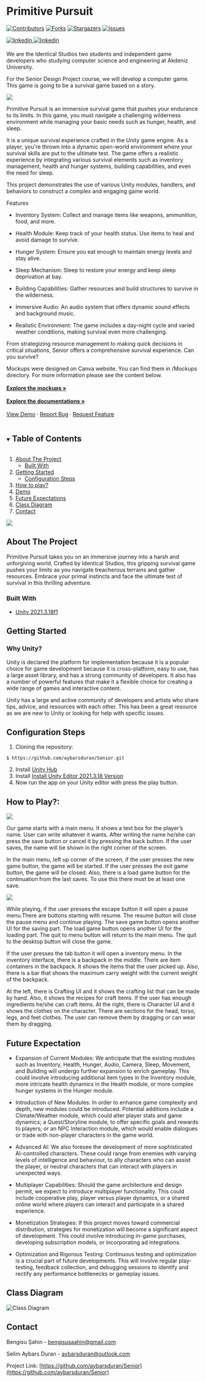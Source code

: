 # Primitive Pursuit


[![Contributors][contributors-shield]][contributors-url]
[![Forks][forks-shield]][forks-url]
[![Stargazers][stars-shield]][stars-url]
[![Issues][issues-shield]][issues-url]
<!--[![MIT License][license-shield]][license-url]-->
<a href="https://www.linkedin.com/in/bengisu-sahin/" target="_blank">
<img src=https://img.shields.io/badge/linkedin-%231E77B5.svg?&style=for-the-badge&logo=linkedin&logoColor=white alt=linkedin style="margin-bottom: 5px;" />
</a>
<a href="https://www.linkedin.com/in/aybarsduran/" target="_blank">
<img src=https://img.shields.io/badge/linkedin-%231E77B5.svg?&style=for-the-badge&logo=linkedin&logoColor=white alt=linkedin style="margin-bottom: 5px;" />
</a>

<p >
  We are the Identical Studios two students and independent game developers who studying computer science and engineering at Akdeniz University.
  
  For the Senior Design Project course, we will develop a computer game. This game is going to be a survival game based on a story. 
</p>
<img src="https://github.com/aybarsduran/Senior/blob/main/Poster%20Presentation/Primitive%20Pursuit.gif"> 

<p>
Primitive Pursuit is an immersive survival game that pushes your endurance to its limits. In this game, you must navigate a challenging wilderness environment while managing your basic needs such as hunger, health, and sleep.
  
It is a unique survival experience crafted in the Unity game engine. As a player, you're thrown into a dynamic open-world environment where your survival skills are put to the ultimate test. The game offers a realistic experience by integrating various survival elements such as inventory management, health and hunger systems, building capabilities, and even the need for sleep.
  
This project demonstrates the use of various Unity modules, handlers, and behaviors to construct a complex and engaging game world.

Features
  
* Inventory System: Collect and manage items like weapons, ammunition, food, and more.
  
* Health Module: Keep track of your health status. Use items to heal and avoid damage to survive.
  
* Hunger System: Ensure you eat enough to maintain energy levels and stay alive.
  
* Sleep Mechanism: Sleep to restore your energy and keep sleep deprivation at bay.
  
* Building Capabilities: Gather resources and build structures to survive in the wilderness.
  
* Immersive Audio: An audio system that offers dynamic sound effects and background music.
  
* Realistic Environment: The game includes a day-night cycle and varied weather conditions, making survival even more challenging.
  
From strategizing resource management to making quick decisions in critical situations, Senior offers a comprehensive survival experience. Can you survive?
  
Mockups were designed on Canva website. You can find them in /Mockups directory. For more information please see the content below.  
    <br />
    <a href="https://github.com/aybarsduran/Senior/tree/main/Mockups"><strong>Explore the mockups »</strong></a>
    <br />
    <br />
    <a href="https://github.com/aybarsduran/Senior/tree/main/Documentation"><strong>Explore the documentations »</strong></a>
    <br />
    <br />
    <a href="">View Demo</a>
    ·
    <a href="https://github.com/aybarsduran/Senior/issues">Report Bug</a>
    ·
    <a href="https://github.com/aybarsduran/Senior/issues">Request Feature</a>
  </p>

<!-- TABLE OF CONTENTS -->
<details open="open">
  <summary><h2 style="display: inline-block">Table of Contents</h2></summary>
  <ol>
    <li>
      <a href="#about-the-project">About The Project</a>
      <ul>
        <li><a href="#built-with">Built With</a></li>
      </ul>
    </li>
    <li>
      <a href="#getting-started">Getting Started</a>
      <ul>
        <li><a href="#configuration-steps">Configuration Steps</a></li>
      </ul>
    </li>
    <li><a href="#how-to-play">How to play?</a></li>
    <li><a href="#demo">Demo</a></li>
    <li><a href="#future-expectation">Future Expectations</a></li>
    <li><a href="#class-diagram">Class Diagram</a></li>
    <li><a href="#contact">Contact</a></li>
  </ol>
</details>


<img src="https://github.com/aybarsduran/Senior/blob/main/Poster%20Presentation/poster.png">

<!-- ABOUT THE PROJECT -->
## About The Project
Primitive Pursuit takes you on an immersive journey into a harsh and unforgiving world. Crafted by Identical Studios, this gripping survival game pushes your limits as you navigate treacherous terrains and gather resources. Embrace your primal instincts and face the ultimate test of survival in this thrilling adventure.

### Built With

* [Unity 2021.3.18f1](https://unity.com/releases/editor/whats-new/2021.3.18)

<!-- GETTING STARTED -->
## Getting Started

### Why Unity?

Unity is declared the platform for implementation because it is a popular choice for game
development because it is cross-platform, easy to use, has a large asset library, and has a strong
community of developers. It also has a number of powerful features that make it a flexible
choice for creating a wide range of games and interactive content. 

Unity has a large and active community of developers and artists who share tips, advice, and resources with each other. This has been a great resource as we are new to Unity or looking for help with specific issues.

## Configuration Steps
1. Cloning the repository:

```
$ https://github.com/aybarsduran/Senior.git
```

2. Install [Unity Hub](https://docs.unity3d.com/2020.1/Documentation/Manual/GettingStartedInstallingHub.html) 
3. Install [Install Unity Editor 2021.3.18 Version](https://unity.com/releases/editor/whats-new/2021.3.18) 
4. Now run the app on your Unity editor with press the play button.

## How to Play?: 
<img src="https://github.com/aybarsduran/Senior/blob/main/Poster%20Presentation/2.png"> 

Our game starts with a main menu. It shows a text box for the player’s name. User can write whatever it wants. After writing the name he/she can press the save button or cancel it by pressing the back button. If the user saves, the name will be shown in the right corner of the screen. 

In the main menu, left up corner of the screen, if the user presses the new game button, the game will be started. If the user presses the exit game button, the game will be closed. Also, there is a load game button for the continuation from the last saves. To use this there must be at least one save.

<img src="https://github.com/aybarsduran/Senior/blob/main/Poster%20Presentation/3.png"> 

While playing, if the user presses the escape button it will open a pause menu.There are buttons starting with resume. The resume button will close the pause menu and continue playing. The save game button opens another UI for the saving part. The load game button opens another UI for the loading part. The quit to menu button will return to the main menu. The quit to the desktop button will close the game.

If the user presses the tab button it will open a inventory menu. In the inventory interface, there is a backpack in the middle. There are item containers in the backpack. It shows the items that the user picked up. Also, there is a bar that shows the maximum carry weight with the current weight of the backpack.

At the left, there is Crafting UI and it shows the crafting list that can be made by hand. Also, it shows the recipes for craft items. If the user has enough ingredients he/she can craft items. At the right, there is Character UI and it shows the clothes on the character. There are sections for the head, torso, legs, and feet clothes. The user can remove them by dragging or can wear them by dragging. 

## Future Expectation

* Expansion of Current Modules:
We anticipate that the existing modules such as Inventory, Health, Hunger, Audio, Camera, Sleep, Movement, and Building will undergo further expansion to enrich gameplay. This could involve introducing additional item types in the Inventory module, more intricate health dynamics in the Health module, or more complex hunger systems in the Hunger module.

* Introduction of New Modules:
In order to enhance game complexity and depth, new modules could be introduced. Potential additions include a Climate/Weather module, which could alter player stats and game dynamics; a Quest/Storyline module, to offer specific goals and rewards to players; or an NPC Interaction module, which would enable dialogues or trade with non-player characters in the game world.

* Advanced AI:
We also foresee the development of more sophisticated AI-controlled characters. These could range from enemies with varying levels of intelligence and behaviour, to ally characters who can assist the player, or neutral characters that can interact with players in unexpected ways.

* Multiplayer Capabilities:
Should the game architecture and design permit, we expect to introduce multiplayer functionality. This could include cooperative play, player versus player dynamics, or a shared online world where players can interact and participate in a shared experience.

* Monetization Strategies:
If this project moves toward commercial distribution, strategies for monetization will become a significant aspect of development. This could involve introducing in-game purchases, developing subscription models, or incorporating ad integrations.

* Optimization and Rigorous Testing:
Continuous testing and optimization is a crucial part of future developments. This will involve regular play-testing, feedback collection, and debugging sessions to identify and rectify any performance bottlenecks or gameplay issues.

<!-- CLASS DIAGRAM -->
## Class Diagram
![Class Diagram](Assets/ClassDiagrams/CharacterClassDiagram.png)

<!-- CONTACT -->
## Contact

Bengisu Şahin - bengisusaahin@gmail.com

Selim Aybars Duran - aybarsduran@outlook.com

Project Link: [https://github.com/aybarsduran/Senior](https://github.com/aybarsduran/Senior)

<!-- MARKDOWN LINKS & IMAGES -->
<!-- https://www.markdownguide.org/basic-syntax/#reference-style-links -->
[contributors-shield]: https://img.shields.io/github/contributors/aybarsduran/Senior.svg?style=for-the-badge
[contributors-url]: https://github.com/aybarsduran/Senior/graphs/contributors
[forks-shield]: https://img.shields.io/github/forks/aybarsduran/Senior.svg?style=for-the-badge
[forks-url]: https://github.com/aybarsduran/Senior/network/members
[stars-shield]: https://img.shields.io/github/stars/aybarsduran/Senior.svg?style=for-the-badge
[stars-url]: https://github.com/aybarsduran/Senior/stargazers
[issues-shield]: https://img.shields.io/github/issues/aybarsduran/Senior.svg?style=for-the-badge
[issues-url]: https://github.com/aybarsduran/Senior/issues
[license-shield]: https://img.shields.io/github/license/aybarsduran/Senior.svg?style=for-the-badge
[license-url]: https://github.com/aybarsduran/Senior/blob/master/LICENSE.txt
<!-- [linkedin-shield]: https://img.shields.io/badge/linkedin-%231E77B5.svg?&style=for-the-badge&logo=linkedin&logoColor=white alt=linkedin style="margin-bottom: 5px;"
[linkedin-url]: https://www.linkedin.com/in/bengisu-sahin/
[linkedinA-url]: https://www.linkedin.com/in/aybarsduran/--!>

<!--Reference: https://github.com/othneildrew/Best-README-Template -->
